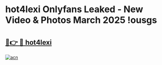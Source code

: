 # hot4lexi Onlyfans Leaked - New Video & Photos March 2025 !ousgs

# <h2><a href="https://sglabu.iuczelnia.edu.pl?title=hot4lexi&ref=ousgs">🔗👉 🔴 hot4lexi</a></h2>

[![acn](https://github.com/user-attachments/assets/0f9c940e-d8b0-45ae-aac7-cd30a18b3e1c)](https://sglabu.iuczelnia.edu.pl?title=hot4lexi&ref=ousgs)

